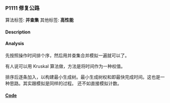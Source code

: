 
### P1111 修复公路

算法标签: **并查集**
其他标签: **高性能**

#### Description


#### Analysis

先按照操作时间排个序，然后用并查集合并模拟一遍就可以了。

有人说可以用 Kruskal 算法做，方法是将时间作为一种权值。

排序后逐条加入，以构建最小生成树。最小生成树权和即最快完成时间。这也是一种思路。其实跟模拟是同样的过程。 还不如直接模拟计数。

#### [Code](../../cpp/11/p1111.cpp)


